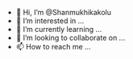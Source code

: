- 👋 Hi, I’m @Shanmukhikakolu
- 👀 I’m interested in ...
- 🌱 I’m currently learning ...
- 💞️ I’m looking to collaborate on ...
- 📫 How to reach me ...

<!---
Shanmukhikakolu/Shanmukhikakolu is a ✨ special ✨ repository because its `README.md` (this file) appears on your GitHub profile.
You can click the Preview link to take a look at your changes.
--->
